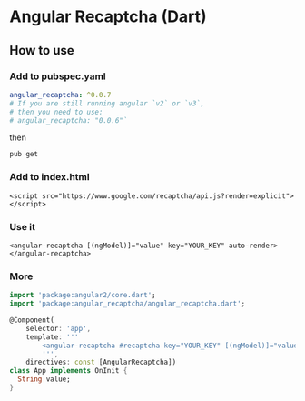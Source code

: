 # Angular Recaptcha (Dart)

## How to use

### Add to pubspec.yaml

```yaml
angular_recaptcha: ^0.0.7
# If you are still running angular `v2` or `v3`,
# then you need to use: 
# angular_recaptcha: "0.0.6"` 
```

then

`pub get`

### Add to index.html

`<script src="https://www.google.com/recaptcha/api.js?render=explicit"></script>`

### Use it

`<angular-recaptcha [(ngModel)]="value" key="YOUR_KEY" auto-render></angular-recaptcha>`


### More

```dart
import 'package:angular2/core.dart';
import 'package:angular_recaptcha/angular_recaptcha.dart';

@Component(
    selector: 'app',
    template: '''
        <angular-recaptcha #recaptcha key="YOUR_KEY" [(ngModel)]="value"></angular-recaptcha>
        ''',
    directives: const [AngularRecaptcha])
class App implements OnInit {
  String value;
}
```
